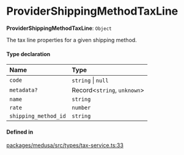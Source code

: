 # ProviderShippingMethodTaxLine

 **ProviderShippingMethodTaxLine**: `Object`

The tax line properties for a given shipping method.

#### Type declaration

| Name | Type |
| :------ | :------ |
| `code` | `string` \| ``null`` |
| `metadata?` | Record<`string`, `unknown`\> |
| `name` | `string` |
| `rate` | `number` |
| `shipping_method_id` | `string` |

#### Defined in

[packages/medusa/src/types/tax-service.ts:33](https://github.com/medusajs/medusa/blob/3d9f5ae63/packages/medusa/src/types/tax-service.ts#L33)
